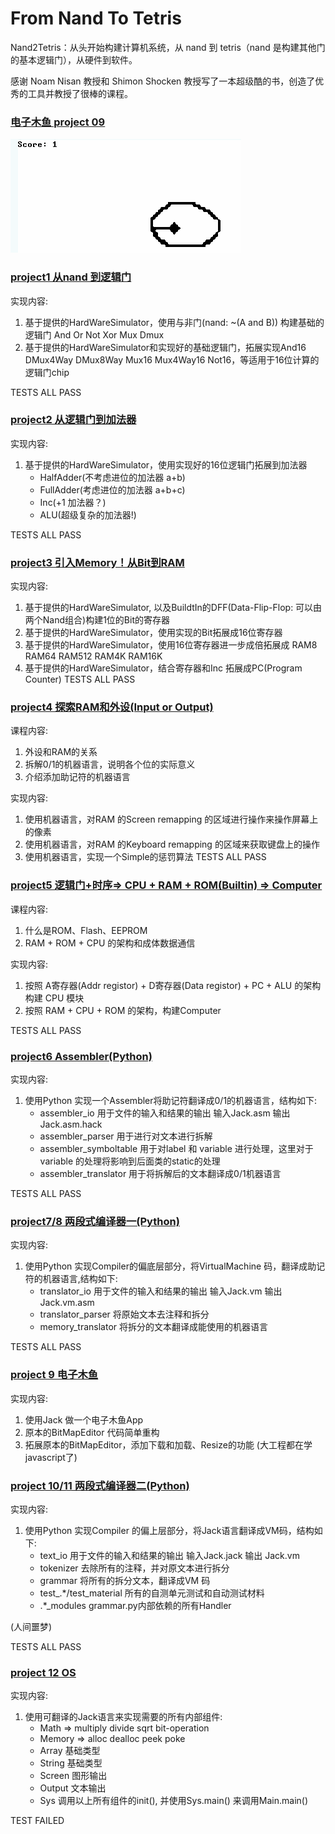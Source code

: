 # From Nand To Tetris
Nand2Tetris：从头开始构建计算机系统，从 nand 到 tetris（nand 是构建其他门的基本逻辑门），从硬件到软件。

感谢 Noam Nisan 教授和 Shimon Shocken 教授写了一本超级酷的书，创造了优秀的工具并教授了很棒的课程。


### [电子木鱼 project 09](projects/09/ElectronicWoodenFish)

![Alt Text](image/wooden_fish.gif)

### [project1 从nand 到逻辑门](projects/01)
实现内容:
1. 基于提供的HardWareSimulator，使用与非门(nand: ~(A and B)) 构建基础的逻辑门 And Or Not Xor Mux Dmux
2. 基于提供的HardWareSimulator和实现好的基础逻辑门，拓展实现And16 DMux4Way DMux8Way Mux16 Mux4Way16 Not16，等适用于16位计算的逻辑门chip

TESTS ALL PASS

### [project2 从逻辑门到加法器](projects/02)
实现内容:
1. 基于提供的HardWareSimulator，使用实现好的16位逻辑门拓展到加法器
    + HalfAdder(不考虑进位的加法器 a+b)
    + FullAdder(考虑进位的加法器 a+b+c)
    + Inc(+1 加法器？)
    + ALU(超级复杂的加法器!)


TESTS ALL PASS

### [project3 引入Memory！从Bit到RAM](projects/03)
实现内容:
1. 基于提供的HardWareSimulator, 以及BuildtIn的DFF(Data-Flip-Flop: 可以由两个Nand组合)构建1位的Bit的寄存器
2. 基于提供的HardWareSimulator，使用实现的Bit拓展成16位寄存器
3. 基于提供的HardWareSimulator，使用16位寄存器进一步成倍拓展成 RAM8 RAM64 RAM512 RAM4K RAM16K
4. 基于提供的HardWareSimulator，结合寄存器和Inc 拓展成PC(Program Counter)
TESTS ALL PASS

### [project4 探索RAM和外设(Input or Output)](projects/04)
课程内容:
1. 外设和RAM的关系
2. 拆解0/1的机器语言，说明各个位的实际意义
3. 介绍添加助记符的机器语言

实现内容:
1. 使用机器语言，对RAM 的Screen remapping 的区域进行操作来操作屏幕上的像素
2. 使用机器语言，对RAM 的Keyboard remapping 的区域来获取键盘上的操作
3. 使用机器语言，实现一个Simple的惩罚算法
TESTS ALL PASS

### [project5 逻辑门+时序=> CPU + RAM + ROM(Builtin) => Computer](projects/05)
课程内容:
1. 什么是ROM、Flash、EEPROM
2. RAM + ROM + CPU 的架构和成体数据通信

实现内容:
1. 按照 A寄存器(Addr registor) + D寄存器(Data registor) + PC + ALU 的架构构建 CPU 模块
2. 按照 RAM + CPU + ROM 的架构，构建Computer

TESTS ALL PASS

### [project6 Assembler(Python)](submodule/hack_assembler)
实现内容:
1. 使用Python 实现一个Assembler将助记符翻译成0/1的机器语言，结构如下:
    - assembler_io 用于文件的输入和结果的输出 输入Jack.asm 输出 Jack.asm.hack
    - assembler_parser 用于进行对文本进行拆解
    - assembler_symboltable 用于对label 和 variable 进行处理，这里对于variable 的处理将影响到后面类的static的处理
    - assembler_translator 用于将拆解后的文本翻译成0/1机器语言

TESTS ALL PASS
    
### [project7/8 两段式编译器一(Python)](submodule/vm_translator)
实现内容:
1. 使用Python 实现Compiler的偏底层部分，将VirtualMachine 码，翻译成助记符的机器语言,结构如下:
    - translator_io 用于文件的输入和结果的输出 输入Jack.vm 输出 Jack.vm.asm
    - translator_parser 将原始文本去注释和拆分
    - memory_translator 将拆分的文本翻译成能使用的机器语言

TESTS ALL PASS

### [project 9 电子木鱼](projects/09/ElectronicWoodenFish)
实现内容:
1. 使用Jack 做一个电子木鱼App
2. 原本的BitMapEditor 代码简单重构
3. 拓展原本的BitMapEditor，添加下载和加载、Resize的功能
(大工程都在学javascript了)

### [project 10/11 两段式编译器二(Python)](submodule/jack_compiler)
实现内容:
1. 使用Python 实现Compiler 的偏上层部分，将Jack语言翻译成VM码，结构如下:
    - text_io 用于文件的输入和结果的输出 输入Jack.jack 输出 Jack.vm
    - tokenizer 去除所有的注释，并对原文本进行拆分
    - grammar 将所有的拆分文本，翻译成VM 码
    - test_.*/test_material 所有的自测单元测试和自动测试材料
    - .*_modules grammar.py内部依赖的所有Handler
    
(人间噩梦)

TESTS ALL PASS

### [project 12 OS](projects/12)
实现内容:
1. 使用可翻译的Jack语言来实现需要的所有内部组件:
    - Math => multiply divide sqrt bit-operation
    - Memory => alloc dealloc peek poke
    - Array 基础类型
    - String 基础类型
    - Screen 图形输出
    - Output 文本输出
    - Sys 调用以上所有组件的init(), 并使用Sys.main() 来调用Main.main()

TEST FAILED